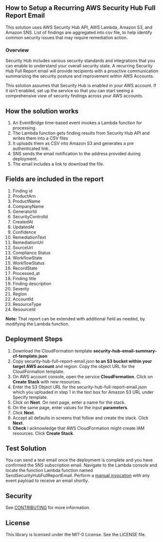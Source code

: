 ## How to Setup a Recurring AWS Security Hub Full Report Email
This solution uses AWS Security Hub API, AWS Lambda, Amazon S3, and Amazon SNS. List of findings are aggregated into csv file, to help identify common security issues that may require remediation action. 

### Overview
Security Hub includes various security standards and integrations that you can enable to understand your overall security state. A recurring Security Hub Full Report email will provide recipients with a proactive communication summarizing the security posture and improvement within AWS Accounts.

This solution assumes that Security Hub is enabled in your AWS account. If it isn’t enabled, set up the service so that you can start seeing a comprehensive view of security findings across your AWS accounts.

## How the solution works
1.	An EventBridge time-based event invokes a Lambda function for processing.
2.	The Lambda function gets finding results from Security Hub API and writes them into a CSV files
3. It uploads them as CSV into Amazon S3 and generates a pre authenticated link.
4.	SNS sends the email notification to the address provided during deployment.
5.	The email includes a link to download the file.

## Fields are included in the report
1.	Finding id
2.	ProductArn 
3.	ProductName
4.	CompanyName 
5.	GeneratorId 
6.	SecurityControlId
7.	CreatedAt
8.	UpdatedAt
9.	Confidence
10. RemediationText
11. RemediationUrl
12. SourceUrl
13. Compliance Status
14. WorkflowState 
15. WorkflowStatus
16. RecordState 
17. Processed_at
18. Finding title
19. Finding description 
20. Severity
21. Region
22. AccountId
23. ResourceType
24. ResourceId

**Note:** That report can be extended with additional field as needed, by modifying the Lambda function.

## Deployment Steps
1.	Download the CloudFormation template **security-hub-email-summary-cf-template.json** 
2. Copy security-hub-full-report-email.json **to an S3 bucket within your target AWS account** and region. Copy the object URL for the CloudFormation template.
3. On AWS account console, open the service **CloudFormation**. Click on **Create Stack** with new resources.
4.	Enter the S3 Object URL for the security-hub-full-report-email.json which you uploaded in step 1 in the text box for Amazon S3 URL under Specify template.
5.	Click on **Next**. On next page, enter a name for the stack.
6.	On the same page, enter values for the input **parameters**.
7.	Click **Next**.
8.	Accept all defaults in screens that follow and create the stack. Click **Next**.
9.	**Check** I acknowledge that AWS CloudFormation might create IAM resources. Click **Create Stack**.

## Test Solution
You can send a test email once the deployment is complete and you have confirmed the SNS subscription email.  Navigate to the Lambda console and locate the function Lambda function named SendSecurityHubFullReportEmail. Perform a [manual invocation](https://docs.aws.amazon.com/lambda/latest/dg/getting-started-create-function.html#get-started-invoke-manually) with any event payload to receive an email shortly. 

## Security

See [CONTRIBUTING](CONTRIBUTING.md#security-issue-notifications) for more information.

## License

This library is licensed under the MIT-0 License. See the LICENSE file.

